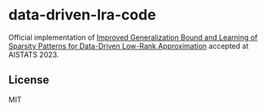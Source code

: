 # data-driven-lra-code
Official implementation of [Improved Generalization Bound and Learning of Sparsity Patterns for Data-Driven Low-Rank Approximation](https://proceedings.mlr.press/v206/sakaue23a.html) accepted at AISTATS 2023.

## License
MIT